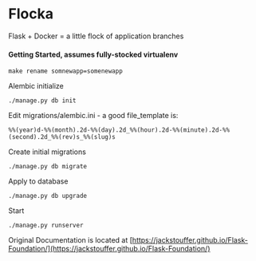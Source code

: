 # Flocka

Flask + Docker = a little flock of application branches

#### Getting Started, assumes fully-stocked virtualenv

`make rename somnewapp=somenewapp`

Alembic initialize

`./manage.py db init`

Edit migrations/alembic.ini - a good file_template is:

`%%(year)d-%%(month).2d-%%(day).2d_%%(hour).2d-%%(minute).2d-%%(second).2d_%%(rev)s_%%(slug)s`

Create initial migrations

`./manage.py db migrate`

Apply to database

`./manage.py db upgrade`

Start

`./manage.py runserver`

Original Documentation is located at [https://jackstouffer.github.io/Flask-Foundation/](https://jackstouffer.github.io/Flask-Foundation/)

